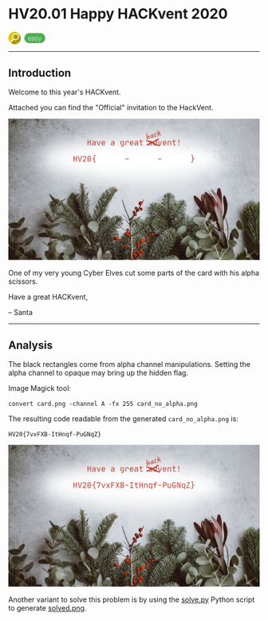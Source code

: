 # HV20.01 Happy HACKvent 2020

<img src="../_resources/05_forensic.png" style="height:1.8em;vertical-align:middle;">
<img src="../_resources/easy.png" style="height:1.8em;vertical-align:middle;">  

---

## Introduction

Welcome to this year's HACKvent.

Attached you can find the "Official" invitation to the HackVent.

![card.png](card.png)

One of my very young Cyber Elves cut some parts of the card with his alpha scissors.

Have a great HACKvent,

– Santa

---

## Analysis

The black rectangles come from alpha channel manipulations. Setting the alpha channel to opaque may bring up the hidden flag.

Image Magick tool:

    convert card.png -channel A -fx 255 card_no_alpha.png

    
The resulting code readable from the generated `card_no_alpha.png` is:

    HV20{7vxFXB-ItHnqf-PuGNqZ}

![card_no_alpha.png](card_no_alpha.png)


Another variant to solve this problem is by using the [solve.py](solve.py) Python script to generate [solved.png](solved.png).
